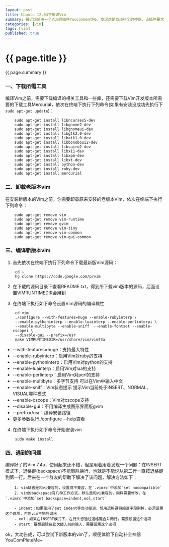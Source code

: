 ```yaml
---
layout: post
title: Ubuntu 12.04下编译Vim
summary: 最近想使用一个Vim的插件YouCommentMe，发现这是自动补全的神器，该插件要求Vim版本为7.3.548或者更高，但是Ubuntu 12.04上装的是7.3，所以不得不重新编译Vim，纠结的过程，记录一下编译过程，说不定以后还会用到。
categories: [vim]
tags: [vim]
published: true
---
```


# {{ page.title }}
{{ page.summary }}

### 一、下载所需工具 ###
编译Vim之前，需要下载编译的相关工具和一些库，还需要下载Vim开发版本所需要的下载工具Mercurial，依次在终端下执行下列命令(如果有安装没成功先执行下`sudo apt-get update`)：  

        sudo apt-get install libncurses5-dev  
        sudo apt-get install libgnome2-dev  
        sudo apt-get install libgnomeui-dev  
        sudo apt-get install libgtk2.0-dev  
        sudo apt-get install libatk1.0-dev  
        sudo apt-get install libbonoboui2-dev  
        sudo apt-get install libcairo2-dev  
        sudo apt-get install libx11-dev  
        sudo apt-get install libxpm-dev  
        sudo apt-get install libxt-dev  
        sudo apt-get install python-dev  
        sudo apt-get install ruby-dev  
        sudo apt-get install mercurial  

### 二、卸载老版本vim ###
在安装新版本的Vim之前，你需要卸载原来安装的老版本Vim，依次在终端下执行下列命令：  

        sudo apt-get remove vim  
        sudo apt-get remove vim-runtime  
        sudo apt-get remove gvim  
        sudo apt-get remove vim-tiny  
        sudo apt-get remove vim-common  
        sudo apt-get remove vim-gui-common  

### 三、编译新版本vim ###
1. 首先依次在终端下执行下列命令下载最新版Vim源码：  

        cd ~  
        hg clone https://code.google.com/p/vim  

2. 在下载的源码目录下查看README.txt，得到所下载vim版本的源码，后面设置VIMRUNTIMEDIR会用到  
3. 在终端下执行如下命令设置Vim源码的编译属性  

        cd vim  
        ./configure --with-features=huge --enable-rubyinterp \    
        --enable-pythoninterp --enable-luainterp --enable-perlinterpi \    
        --enable-multibyte --enable-sniff  --enable-fontset --enable-cscopei \    
        --disable-gui --prefix=/usr  
        make VIMRUNTIMEDIR=/usr/share/vim/vim74a  

- --with-features=huge：支持最大特性  
- --enable-rubyinterp：启用Vim对ruby的支持  
- --enable-pythoninterp：启用Vim对python的支持  
- --enable-luainterp：启用Vim对lua的支持  
- --enable-perlinterp：启用Vim对perl的支持  
- --enable-multibyte：多字节支持 可以在Vim中输入中文  
- --enable-sniff：Vim状态提示 提示Vim当前处于INSERT、NORMAL、VISUAL哪种模式  
- --enable-cscope：Vim对cscope支持  
- --disable-gui：不用编译生成图形界面版gvim  
- --prefix=/usr：编译安装路径  
- 更多参数执行./configure --help查看  
4. 在终端下执行如下命令开始安装vim  

        sudo make install

### 四、遇到的问题 ####
编译好了的Vim 7.4a，使用起来还不错，但是用着用着发现一个问题：在INSERT模式下，退格键(backspace)不能删除换行，也就是不能说从第二行一直按退格键到第一行。后来在一个群友的帮助下解决了该问题，解决方法如下：  

        1. vim缺省是和vi兼容的，设置成不兼容，在`.vimrc`中添加`set nocompatible`  
        2. vim的backspace有几种工作方式，默认是和vi兼容的，同样需要修改，在`.vimrc`中添加`set backspace=indent,eol,start`  

        - indent：如果使用了set indent等自动缩进，想用退格键将缩进字段删掉，必须设置这个选项，否则vim不响应退格  
        - eol：如果在INSERT模式下，在行头想通过退格键合并两行，需要设置这个选项  
        - start：要想删除在此次插入前的输入，需要设置这个选项  

ok，大功告成，可以尝试下新版本的vim了，顺便体验下自动补全神器YouComPleteMe~
